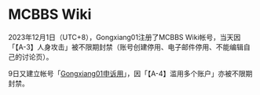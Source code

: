 # MCBBS Wiki
2023年12月1日（UTC+8），Gongxiang01注册了MCBBS Wiki帐号，当天因「【A-3】人身攻击」被不限期封禁（账号创建停用、​​电子邮件停用、​不能编辑自己的讨论页）。

9日又建立帐号「[Gongxiang01申诉用](https://mcbbs.wiki/wiki/%E7%89%B9%E6%AE%8A:%E7%94%A8%E6%88%B7%E8%B4%A1%E7%8C%AE/Gongxiang01%E7%94%B3%E8%AF%89%E7%94%A8)」，因「【A-4】滥用多个账户」亦被不限期封禁。
